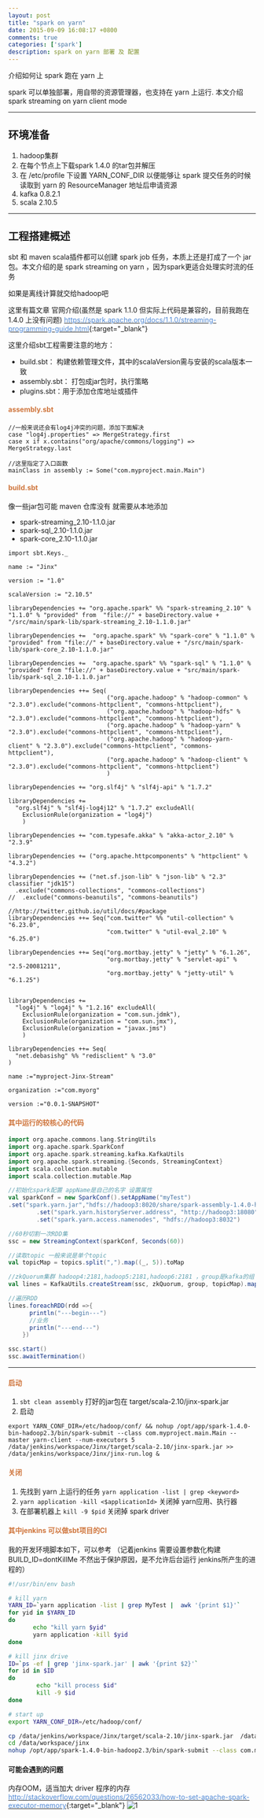 ```yaml
---
layout: post
title: "spark on yarn"
date: 2015-09-09 16:08:17 +0800
comments: true
categories: ['spark']
description: spark on yarn 部署 及 配置
---
```


介绍如何让 spark 跑在 yarn 上

<!--more-->

spark 可以单独部署，用自带的资源管理器，也支持在 yarn 上运行. 本文介绍 spark streaming on yarn client mode

---

## 环境准备

1. hadoop集群
2. 在每个节点上下载spark 1.4.0 的tar包并解压
3. 在 /etc/profile 下设置 YARN_CONF_DIR 以便能够让 spark 提交任务的时候读取到 yarn 的 ResourceManager 地址后申请资源
4. kafka 0.8.2.1
5. scala 2.10.5

---

## 工程搭建概述

sbt 和 maven scala插件都可以创建 spark job 任务，本质上还是打成了一个 jar 包。本文介绍的是 spark streaming on yarn ，因为spark更适合处理实时流的任务

如果是离线计算就交给hadoop吧

这里有篇文章 官网介绍(虽然是 spark 1.1.0 但实际上代码是兼容的，目前我跑在 1.4.0 上没有问题) [<font color="#528ad5">https://spark.apache.org/docs/1.1.0/streaming-programming-guide.html</font>](https://spark.apache.org/docs/1.1.0/streaming-programming-guide.html){:target="_blank"}

这里介绍sbt工程需要注意的地方：

* build.sbt： 构建依赖管理文件，其中的scalaVersion需与安装的scala版本一致
* assembly.sbt： 打包成jar包时，执行策略
* plugins.sbt：用于添加仓库地址或插件

#### <font color="#cf753c">assembly.sbt</font>

```
//一般来说还会有log4j冲突的问题，添加下面解决
case "log4j.properties" => MergeStrategy.first
case x if x.contains("org/apache/commons/logging") => MergeStrategy.last

//这里指定了入口函数
mainClass in assembly := Some("com.myproject.main.Main")
```

#### <font color="#cf753c">build.sbt</font>

像一些jar包可能 maven 仓库没有 就需要从本地添加

* spark-streaming_2.10-1.1.0.jar
* spark-sql_2.10-1.1.0.jar
* spark-core_2.10-1.1.0.jar

```
import sbt.Keys._

name := "Jinx"

version := "1.0"

scalaVersion := "2.10.5"

libraryDependencies += "org.apache.spark" %% "spark-streaming_2.10" % "1.1.0" % "provided" from  "file://" + baseDirectory.value + "/src/main/spark-lib/spark-streaming_2.10-1.1.0.jar"

libraryDependencies +=  "org.apache.spark" %% "spark-core" % "1.1.0" % "provided" from "file://" + baseDirectory.value + "/src/main/spark-lib/spark-core_2.10-1.1.0.jar"

libraryDependencies +=  "org.apache.spark" %% "spark-sql" % "1.1.0" % "provided" from "file://" + baseDirectory.value + "src/main/spark-lib/spark-sql_2.10-1.1.0.jar"

libraryDependencies ++= Seq(
                            ("org.apache.hadoop" % "hadoop-common" % "2.3.0").exclude("commons-httpclient", "commons-httpclient"),
                            ("org.apache.hadoop" % "hadoop-hdfs" % "2.3.0").exclude("commons-httpclient", "commons-httpclient"),
                            ("org.apache.hadoop" % "hadoop-yarn" % "2.3.0").exclude("commons-httpclient", "commons-httpclient"),
                            ("org.apache.hadoop" % "hadoop-yarn-client" % "2.3.0").exclude("commons-httpclient", "commons-httpclient"),
                            ("org.apache.hadoop" % "hadoop-client" % "2.3.0").exclude("commons-httpclient", "commons-httpclient")
                            )

libraryDependencies += "org.slf4j" % "slf4j-api" % "1.7.2"

libraryDependencies +=
  "org.slf4j" % "slf4j-log4j12" % "1.7.2" excludeAll(
    ExclusionRule(organization = "log4j")
    )

libraryDependencies += "com.typesafe.akka" % "akka-actor_2.10" % "2.3.9"

libraryDependencies += ("org.apache.httpcomponents" % "httpclient" % "4.3.2")

libraryDependencies += ("net.sf.json-lib" % "json-lib" % "2.3" classifier "jdk15")
  .exclude("commons-collections", "commons-collections")
//  .exclude("commons-beanutils", "commons-beanutils")

//http://twitter.github.io/util/docs/#package
libraryDependencies ++= Seq("com.twitter" %% "util-collection" % "6.23.0",
                            "com.twitter" % "util-eval_2.10" % "6.25.0")

libraryDependencies ++= Seq("org.mortbay.jetty" % "jetty" % "6.1.26",
                            "org.mortbay.jetty" % "servlet-api" % "2.5-20081211",
                            "org.mortbay.jetty" % "jetty-util" % "6.1.25")


libraryDependencies +=
  "log4j" % "log4j" % "1.2.16" excludeAll(
    ExclusionRule(organization = "com.sun.jdmk"),
    ExclusionRule(organization = "com.sun.jmx"),
    ExclusionRule(organization = "javax.jms")
    )

libraryDependencies ++= Seq(
  "net.debasishg" %% "redisclient" % "3.0"
)

name :="myproject-Jinx-Stream"

organization :="com.myorg"

version :="0.0.1-SNAPSHOT"

```

#### <font color="#cf753c">其中运行的较核心的代码</font>

``` scala
import org.apache.commons.lang.StringUtils
import org.apache.spark.SparkConf
import org.apache.spark.streaming.kafka.KafkaUtils
import org.apache.spark.streaming.{Seconds, StreamingContext}
import scala.collection.mutable
import scala.collection.mutable.Map

//初始化spark配置 appName是自己的名字 设置属性
val sparkConf = new SparkConf().setAppName("myTest")
.set("spark.yarn.jar","hdfs://hadoop3:8020/share/spark-assembly-1.4.0-hadoop2.3.0.jar")
        .set("spark.yarn.historyServer.address", "http://hadoop3:18080")
        .set("spark.yarn.access.namenodes", "hdfs://hadoop3:8032")

//60秒切割一次RDD集
ssc = new StreamingContext(sparkConf, Seconds(60))

//读取topic 一般来说是单个topic
val topicMap = topics.split(",").map((_, 5)).toMap

//zkQuorum集群 hadoop4:2181,hadoop5:2181,hadoop6:2181 ，group是kafka的组
val lines = KafkaUtils.createStream(ssc, zkQuorum, group, topicMap).map(_._2)

//遍历RDD
lines.foreachRDD(rdd =>{
      println("---begin---")
      //业务
      println("---end---")
    })

ssc.start()
ssc.awaitTermination()

```
---

#### <font color="#cf753c">启动</font>

1. ```sbt clean assembly``` 打好的jar包在 target/scala-2.10/jinx-spark.jar
2. 启动

```
export YARN_CONF_DIR=/etc/hadoop/conf/ && nohup /opt/app/spark-1.4.0-bin-hadoop2.3/bin/spark-submit --class com.myproject.main.Main --master yarn-client --num-executors 5 /data/jenkins/workspace/Jinx/target/scala-2.10/jinx-spark.jar >> /data/jenkins/workspace/Jinx/jinx-run.log &
```

#### <font color="#cf753c">关闭</font>

1. 先找到 yarn 上运行的任务 ``` yarn application -list | grep <keyword> ```
2. ``` yarn application -kill <$applicationId> ``` 关闭掉 yarn应用、执行器
3. 在部署机器上 ```kill -9 $pid``` 关闭掉 spark driver

#### <font color="#cf753c">其中jenkins 可以做sbt项目的CI</font>

我的开发环境脚本如下，可以参考 （记着jenkins 需要设置参数化构建 BUILD_ID=dontKillMe 不然出于保护原因，是不允许后台运行 jenkins所产生的进程的）

``` bash
#!/usr/bin/env bash

# kill yarn
YARN_ID=`yarn application -list | grep MyTest |  awk '{print $1}'`
for yid in $YARN_ID
do
       echo "kill yarn $yid"
       yarn application -kill $yid
done

# kill jinx drive
ID=`ps -ef | grep 'jinx-spark.jar' | awk '{print $2}'`
for id in $ID
do
        echo "kill process $id"
        kill -9 $id
done

# start up
export YARN_CONF_DIR=/etc/hadoop/conf/

cp /data/jenkins/workspace/Jinx/target/scala-2.10/jinx-spark.jar  /data/workspace/jinx
cd /data/workspace/jinx
nohup /opt/app/spark-1.4.0-bin-hadoop2.3/bin/spark-submit --class com.myproject.main.Main --master yarn-client --num-executors 5 /data/jenkins/workspace/Jinx/target/scala-2.10/jinx-spark.jar >> /data/jenkins/workspace/Jinx/jinx-run.log 2>&1 &
```

#### 可能会遇到的问题

内存OOM，适当加大 driver 程序的内存 [<font color="#528ad5">http://stackoverflow.com/questions/26562033/how-to-set-apache-spark-executor-memory</font>](http://stackoverflow.com/questions/26562033/how-to-set-apache-spark-executor-memory){:target="_blank"}
![1](/images/spark/20150909/1.png)
